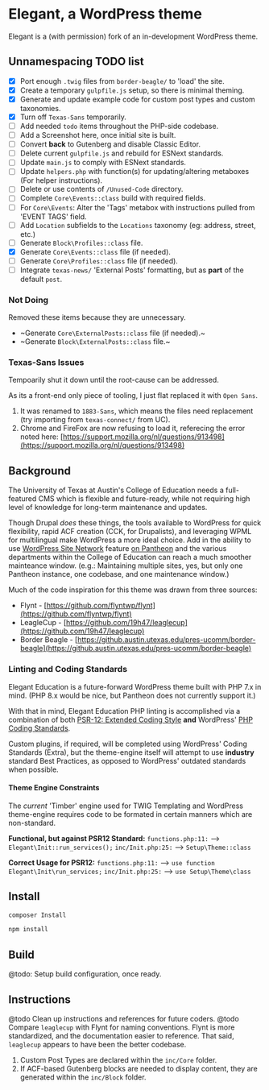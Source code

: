 # Elegant, a WordPress theme

Elegant is a (with permission) fork of an in-development WordPress theme.

## Unnamespacing TODO list

- [x] Port enough `.twig` files from `border-beagle/` to 'load' the site.
- [x] Create a temporary `gulpfile.js` setup, so there is minimal theming.
- [x] Generate and update example code for custom post types and custom taxonomies.
- [x] Turn off `Texas-Sans` temporarily.
- [ ] Add needed `todo` items throughout the PHP-side codebase.
- [ ] Add a Screenshot here, once initial site is built.
- [ ] Convert **back** to Gutenberg and disable Classic Editor.
- [ ] Delete current `gulpfile.js` and rebuild for ESNext standards.
- [ ] Update `main.js` to comply with ESNext standards.
- [ ] Update `helpers.php` with function(s) for updating/altering metaboxes (For helper instructions).
- [ ] Delete or use contents of `/Unused-Code` directory.
- [ ] Complete `Core\Events::class` build with required fields.
- [ ] For `Core\Events`: Alter the 'Tags' metabox with instructions pulled from 'EVENT TAGS' field.
- [ ] Add `Location` subfields to the `Locations` taxonomy (eg: address, street, etc.)
- [ ] Generate `Block\Profiles::class` file.
- [x] Generate `Core\Events::class` file (if needed).
- [ ] Generate `Core\Profiles::class` file (if needed).
- [ ] Integrate `texas-news/` 'External Posts' formatting, but as **part** of the default `post`.

### Not Doing

Removed these items because they are unnecessary.

- ~Generate `Core\ExternalPosts::class` file (if needed).~
- ~Generate `Block\ExternalPosts::class` file.~

### Texas-Sans Issues

Tempoarily shut it down until the root-cause can be addressed.

As its a front-end only piece of tooling, I just flat replaced it with `Open Sans`.

1. It was renamed to `1883-Sans`, which means the files need replacement (try importing from `texas-connect/` from UC).
2. Chrome and FireFox are now refusing to load it, referecing the error noted here: [https://support.mozilla.org/nl/questions/913498](https://support.mozilla.org/nl/questions/913498)

## Background

The University of Texas at Austin's College of Education needs a full-featured CMS which is flexible and future-ready, while not requiring high level of knowledge for long-term maintenance and updates.

Though Drupal *does* these things, the tools available to WordPress for quick flexibility, rapid ACF creation (CCK, for Drupalists), and leveraging WPML for multilingual make WordPress a more ideal choice. Add in the ability to use [WordPress Site Network](https://wordpress.org/support/article/create-a-network/) feature [on Pantheon](https://pantheon.io/docs/guides/multisite/) and the various departments within the College of Education can reach a much smoother mainteance window. (e.g.: Maintaining multiple sites, yes, but only one Pantheon instance, one codebase, and one maintenance window.)

Much of the code inspiration for this theme was drawn from three sources:

- Flynt - [https://github.com/flyntwp/flynt](https://github.com/flyntwp/flynt)
- LeagleCup - [https://github.com/19h47/leaglecup](https://github.com/19h47/leaglecup)
- Border Beagle - [https://github.austin.utexas.edu/pres-ucomm/border-beagle](https://github.austin.utexas.edu/pres-ucomm/border-beagle)

### Linting and Coding Standards

Elegant Education is a future-forward WordPress theme built with PHP 7.x in mind.  (PHP 8.x would be nice, but Pantheon does not currently support it.)

With that in mind, Elegant Education PHP linting is accomplished via a combination of both [PSR-12: Extended Coding Style](https://www.php-fig.org/psr/psr-12/) **and** WordPress' [PHP Coding Standards](https://make.wordpress.org/core/handbook/best-practices/coding-standards/php/).

Custom plugins, if required, will be completed using WordPress' Coding Standards (Extra), but the theme-engine itself will attempt to use **industry** standard Best Practices, as opposed to WordPress' outdated standards when possible.

#### Theme Engine Constraints

The *current* 'Timber' engine used for TWIG Templating and WordPress theme-engine requires code to be formated in certain manners which are non-standard.

**Functional, but against PSR12 Standard:**
`functions.php:11:` --> `Elegant\Init::run_services();`
`inc/Init.php:25:` --> `Setup\Theme::class`

**Correct Usage for PSR12:**
`functions.php:11:` --> `use function Elegant\Init\run_services;`
`inc/Init.php:25:` --> `use Setup\Theme\class`

## Install

```bash
composer Install
```

```bash
npm install
```

## Build

@todo: Setup build configuration, once ready.

## Instructions

@todo Clean up instructions and references for future coders. @todo Compare `leaglecup` with Flynt for naming conventions. Flynt is more standardized, and the documentation easier to reference. That said, `leaglecup` appears to have been the better codebase.

1. Custom Post Types are declared within the `inc/Core` folder.
2. If ACF-based Gutenberg blocks are needed to display content, they are generated within the `inc/Block` folder.
